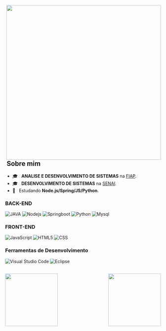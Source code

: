 <div>

<img align="right" height="500em" src="https://cdn141.picsart.com/351903186045211.png">
  
## &nbsp;Sobre mim

- 🎓 &nbsp; **ANALISE E DESENVOLVIMENTO DE SISTEMAS** na <a href="https://www.fiap.com.br/">FIAP</a>.
- 🎓 &nbsp; **DESENVOLVIMENTO DE SISTEMAS** na <a href="https://www.sp.senai.br/">SENAI</a>.
- 🌱 &nbsp; Estudando **Node.js/Spring/JS/Python**.

### BACK-END

![JAVA](https://img.shields.io/badge/-JAVA-191A1E?style=for-the-badge&logo=java)
![Nodejs](https://img.shields.io/badge/-nodejs-191A1E?style=for-the-badge&logo=nodedotjs)
![Springboot](https://img.shields.io/badge/-springboot-191A1E?style=for-the-badge&logo=springboot)
![Python](https://img.shields.io/badge/-python-191A1E?style=for-the-badge&logo=python)
![Mysql](https://img.shields.io/badge/-mysql-191A1E?style=for-the-badge&logo=mysql)

### FRONT-END

![JavaScript](https://img.shields.io/badge/-JavaScript-2D2A35?style=for-the-badge&logo=javascript)
![HTML5](https://img.shields.io/badge/-HTML5-2D2A35?style=for-the-badge&logo=HTML5)
![CSS](https://img.shields.io/badge/-CSS-2D2A35?style=for-the-badge&logo=CSS3&logoColor=1572B6)

### Ferramentas de Desenvolvimento

![Visual Studio Code](https://img.shields.io/badge/-Visual%20Studio%20Code-4D627F?style=for-the-badge&logo=visual-studio-code&logoColor=007ACC)
![Eclipse](https://img.shields.io/badge/-Eclipse-4D627F?style=for-the-badge&logo=eclipse-ide&logoColor=2C2255)

</div>
<br/>

<div>
<img align="left"  height="170em"  src="https://github-readme-stats.vercel.app/api?username=QueijoQualho&show_icons=true&theme=dracula&hide_border=true">
<img align="right" height="170em" src="https://github-readme-stats.vercel.app/api/top-langs/?username=QueijoQualho&layout=compact&theme=dracula&hide_border=true">
</div>

<br/>
